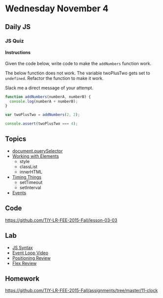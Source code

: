 # Wednesday November 4


## Daily JS

### JS Quiz

#### Instructions

Given the code below, write code to make the `addNumbers` function work.

The below function does not work.
The variable twoPlusTwo gets set to `undefined`.
Refactor the function to make it work.

Slack me a direct message of your attempt.

```js
function addNumbers(numberA, numberB) {
  console.log(numberA + numberB);
}

var twoPlusTwo = addNumbers(2, 2);

console.assert(twoPlusTwo === 4);
```

## Topics

- [document.querySelector](query-selector.html)
- [Working with Elements](js-elements.html)
  * style
  * classList
  * innerHTML
- [Timing Things](timing.html)
  * setTimeout
  * setInterval
- [Events](events.html)

## Code

https://github.com/TIY-LR-FEE-2015-Fall/lesson-03-03

## Lab

* [JS Syntax](js-syntax.html)
* [Event Loop Video](https://www.youtube.com/watch?v=8aGhZQkoFbQ)
* [Positioning Review](positioning-review.html)
* [Flex Review](flex-review.html)

## Homework

https://github.com/TIY-LR-FEE-2015-Fall/assignments/tree/master/11-clock
